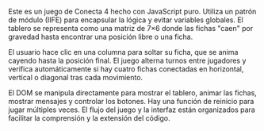 Este es un juego de Conecta 4 hecho con JavaScript puro. Utiliza un patrón de módulo (IIFE) para encapsular la lógica y evitar variables globales. El tablero se representa como una matriz de 7×6 donde las fichas "caen" por gravedad hasta encontrar una posición libre o una ficha.

El usuario hace clic en una columna para soltar su ficha, que se anima cayendo hasta la posición final. El juego alterna turnos entre jugadores y verifica automáticamente si hay cuatro fichas conectadas en horizontal, vertical o diagonal tras cada movimiento.

El DOM se manipula directamente para mostrar el tablero, animar las fichas, mostrar mensajes y controlar los botones. Hay una función de reinicio para jugar múltiples veces. El flujo del juego y la interfaz están organizados para facilitar la comprensión y la extensión del código. 